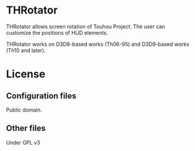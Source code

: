 THRotator
=====

THRotator allows screen rotation of Touhou Project.
The user can customize the positions of HUD elements.

THRotator works on D3D8-based works (Th06-95) and D3D9-based works (Th10 and later).

License
=====

Configuration files
-----

Public domain.

Other files
-----

Under GPL v3
